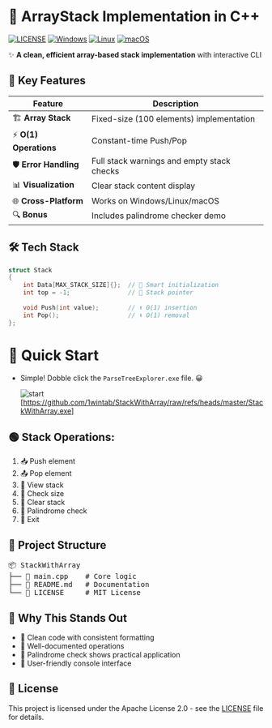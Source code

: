 # 🚀 ArrayStack Implementation in C++
[![LICENSE](https://img.shields.io/badge/LICENSE-important?style=flat-square&color=FF6600)](./LICENSE.txt)
[![Windows](https://img.shields.io/badge/Windows-0078D6?style=flat-square&logo=windows&logoColor=white)]()
[![Linux](https://img.shields.io/badge/Linux-FCC624?style=flat-square&logo=linux&logoColor=black)]()
[![macOS](https://img.shields.io/badge/macOS-000000?style=flat-square&logo=apple&logoColor=white)]()

✨ **A clean, efficient array-based stack implementation** with interactive CLI  

## 🎯 Key Features
| Feature          | Description                          |
|------------------|--------------------------------------|
| 🏗️ **Array Stack** | Fixed-size (100 elements) implementation |
| ⚡ **O(1) Operations** | Constant-time Push/Pop |
| 🛡️ **Error Handling** | Full stack warnings and empty stack checks |
| 📊 **Visualization** | Clear stack content display |
| 🌐 **Cross-Platform** | Works on Windows/Linux/macOS |
| 🔍 **Bonus** | Includes palindrome checker demo |

## 🛠️ Tech Stack
```cpp
struct Stack 
{
    int Data[MAX_STACK_SIZE]{};  // 🧠 Smart initialization
    int top = -1;                // 📍 Stack pointer
    
    void Push(int value);        // ⬆️ O(1) insertion
    int Pop();                   // ⬇️ O(1) removal
};
```
# 🚀 Quick Start

 + Simple! Dobble click the `ParseTreeExplorer.exe` file. 😀

   ![start](https://i.imgur.com/LfA3E0z.png)[https://github.com/1wintab/StackWithArray/raw/refs/heads/master/StackWithArray.exe]

## 🟢 Stack Operations:

1) 📥 Push element  
2) 📤 Pop element  
3) 👀 View stack  
4) 📏 Check size  
5) 🧹 Clear stack  
6) 🔄 Palindrome check  
7) 🚪 Exit

## 📂 Project Structure

<pre>
📦&nbsp;StackWithArray
├──&nbsp;📜&nbsp;main.cpp&nbsp;&nbsp;&nbsp;&nbsp;#&nbsp;Core&nbsp;logic
├──&nbsp;📄&nbsp;README.md&nbsp;&nbsp;&nbsp;#&nbsp;Documentation
└──&nbsp;📄&nbsp;LICENSE&nbsp;&nbsp;&nbsp;&nbsp;&nbsp;#&nbsp;MIT&nbsp;License
</pre>


## 🌟 Why This Stands Out
 * 🧼 Clean code with consistent formatting
 * 📝 Well-documented operations
 * 🔄 Palindrome check shows practical application
 * 🎨 User-friendly console interface

## 📜 License
This project is licensed under the Apache License 2.0 - see the [LICENSE](LICENSE.txt) file for details.

